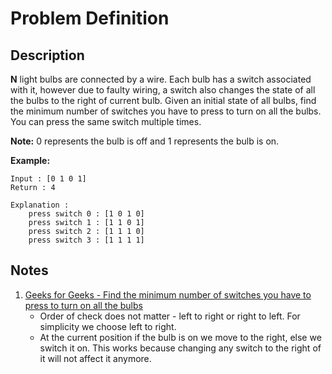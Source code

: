 # Problem Definition

## Description

**N** light bulbs are connected by a wire. Each bulb has a switch associated with it, however due to faulty wiring, a switch also changes the state of all the bulbs to the right of current bulb. Given an initial state of all bulbs, find the minimum number of switches you have to press to turn on all the bulbs. You can press the same switch multiple times.

**Note:** 0 represents the bulb is off and 1 represents the bulb is on.

**Example:**

```plaintext
Input : [0 1 0 1]
Return : 4

Explanation :
    press switch 0 : [1 0 1 0]
    press switch 1 : [1 1 0 1]
    press switch 2 : [1 1 1 0]
    press switch 3 : [1 1 1 1]
```

## Notes

1. [Geeks for Geeks - Find the minimum number of switches you have to press to turn on all the bulbs](http://qa.geeksforgeeks.org/4118/find-the-minimum-number-switches-you-have-press-turn-all-bulbs)
    * Order of check does not matter - left to right or right to left. For simplicity we choose left to right.
    * At the current position if the bulb is on we move to the right, else we switch it on. This works because changing any switch to the right of it will not affect it anymore.